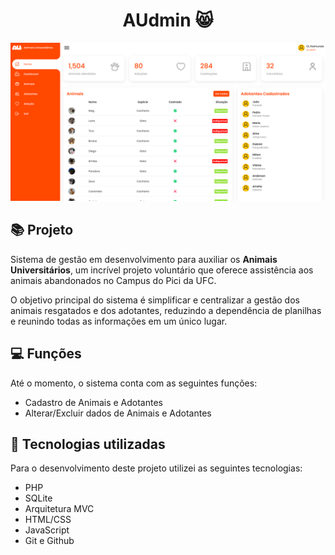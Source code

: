 <h1 align="center">
  AUdmin 😸
</h1>

![Resultado final do projeto](.github/preview.png)

## 📚 Projeto

Sistema de gestão em desenvolvimento para auxiliar os **Animais Universitários**, um incrível projeto voluntário que oferece assistência aos animais abandonados no Campus do Pici da UFC.

O objetivo principal do sistema é simplificar e centralizar a gestão dos animais resgatados e dos adotantes, reduzindo a dependência de planilhas e reunindo todas as informações em um único lugar.

## 💻 Funções

Até o momento, o sistema conta com as seguintes funções:

- Cadastro de Animais e Adotantes
- Alterar/Excluir dados de Animais e Adotantes

## 💼 Tecnologias utilizadas

Para o desenvolvimento deste projeto utilizei as seguintes tecnologias:

- PHP
- SQLite
- Arquitetura MVC
- HTML/CSS
- JavaScript
- Git e Github
